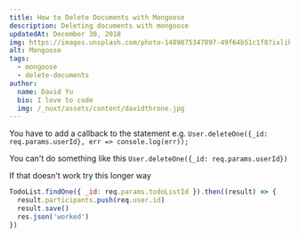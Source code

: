 ```yaml
---
title: How to Delete Documents with Mongoose
description: Deleting documents with mongoose
updatedAt: December 30, 2018
img: https://images.unsplash.com/photo-1489875347897-49f64b51c1f8?ixlib=rb-1.2.1&ixid=eyJhcHBfaWQiOjEyMDd9&auto=format&fit=crop&w=800&q=60
alt: Mongoose
tags:
  - mongoose
  - delete-documents
author:
  name: David Yu
  bio: I love to code
  img: /_nuxt/assets/content/davidthrone.jpg
---
```


You have to add a callback to the statement e.g.
`User.deleteOne({_id: req.params.userId}, err => console.log(err));`

You can't do something like this
`User.deleteOne({_id: req.params.userId})`

If that doesn't work try this longer way

```js
TodoList.findOne({ _id: req.params.todoListId }).then((result) => {
  result.participants.push(req.user.id)
  result.save()
  res.json('worked')
})
```
